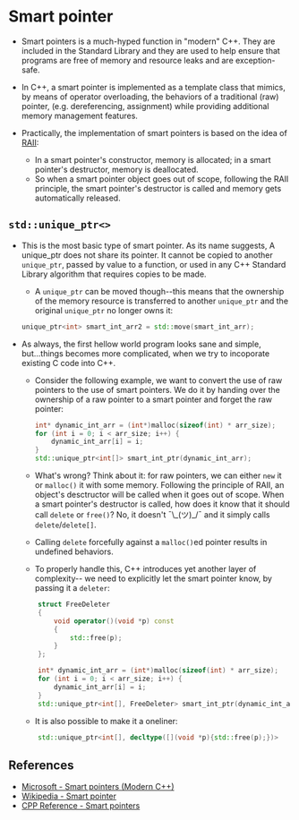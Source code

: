 # Smart pointer

* Smart pointers is a much-hyped function in "modern" C++. They are included
in the Standard Library and they are used to help ensure that programs are
free of memory and resource leaks and are exception-safe.

* In C++, a smart pointer is implemented as a template class that mimics, by
means of operator overloading, the behaviors of a traditional (raw) pointer,
(e.g. dereferencing, assignment) while providing additional memory management
features. 

* Practically, the implementation of smart pointers is based on the idea of
[RAII](../01_raii/):
    * In a smart pointer's constructor, memory is allocated; in a smart
    pointer's destructor, memory is deallocated.
    * So when a smart pointer object goes out of scope, following the RAII
    principle, the smart pointer's destructor is called and memory gets
    automatically released.

## `std::unique_ptr<>`

* This is the most basic type of smart pointer. As its name suggests, A
unique_ptr does not share its pointer. It cannot be copied to another
`unique_ptr`, passed by value to a function, or used in any C++ Standard
Library algorithm that requires copies to be made.
    * A `unique_ptr` can be moved though--this means that the ownership of
    the memory resource is transferred to another `unique_ptr` and the
    original `unique_ptr` no longer owns it:

    ```C++
    unique_ptr<int> smart_int_arr2 = std::move(smart_int_arr);
    ```

* As always, the first hellow world program looks sane and simple, but...things
becomes more complicated, when we try to incoporate existing C code into C++.
    * Consider the following example, we want to convert the use of raw pointers
    to the use of smart pointers. We do it by handing over the ownership
    of a raw pointer to a smart pointer and forget the raw pointer:

        ```C++
        int* dynamic_int_arr = (int*)malloc(sizeof(int) * arr_size);
        for (int i = 0; i < arr_size; i++) {
            dynamic_int_arr[i] = i;
        }
        std::unique_ptr<int[]> smart_int_ptr(dynamic_int_arr);
        ```

    * What's wrong? Think about it: for raw pointers, we can either `new` it
    or `malloc()` it with some memory. Following the principle of RAII, an
    object's desctructor will be called when it goes out of scope. When a
    smart pointer's destructor is called, how does it know that it should
    call `delete` or `free()`? No, it doesn't ¯\\\_(ツ)\_\/¯ and it simply
    calls `delete`/`delete[]`.
    * Calling `delete` forcefully against a `malloc()`ed pointer results in
    undefined behaviors.
    * To properly handle this, C++ introduces yet another layer of complexity--
    we need to explicitly let the smart pointer know, by passing it a `deleter`:

    ```C++
        struct FreeDeleter
        {
            void operator()(void *p) const
            {
                std::free(p);
            }
        };

        int* dynamic_int_arr = (int*)malloc(sizeof(int) * arr_size);
        for (int i = 0; i < arr_size; i++) {
            dynamic_int_arr[i] = i;
        }
        std::unique_ptr<int[], FreeDeleter> smart_int_ptr(dynamic_int_arr);
    ```
    * It is also possible to make it a oneliner:

    ```C++
        std::unique_ptr<int[], decltype([](void *p){std::free(p);})>
    ```
    



## References

* [Microsoft - Smart pointers (Modern C++)](https://learn.microsoft.com/en-us/cpp/cpp/smart-pointers-modern-cpp?view=msvc-170)
* [Wikipedia - Smart pointer](https://en.wikipedia.org/wiki/Smart_pointer)
* [CPP Reference - Smart pointers](https://en.cppreference.com/book/intro/smart_pointers)

